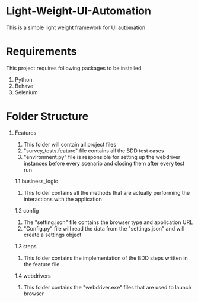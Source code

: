 # Light-Weight-UI-Automation
This is a simple light weight framework for UI automation

# Requirements
This project requires following packages to be installed
1. Python
2. Behave 
3. Selenium

# Folder Structure
1. Features
   1. This folder will contain all project files
   2. "survey_tests.feature" file contains all the BDD test cases
   3. "environment.py" file is responsible for setting up the webdriver instances before every scenario and closing them after every test run
   
   1.1 business_logic
     1. This folder contains all the methods that are actually performing the interactions with the application
     
   1.2 config
     1. The "setting.json" file contains the browser type and application URL
     2. "Config.py" file will read the data from the "settings.json" and will create a settings object
   
   1.3 steps
     1. This folder contains the implementation of the BDD steps written in the feature file
   
   1.4 webdrivers
     1. This folder contains the "webdriver.exe" files that are used to launch browser
